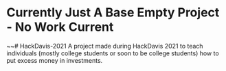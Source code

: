 # Currently Just A Base Empty Project - No Work Current
~~# HackDavis-2021
A project made during HackDavis 2021 to teach individuals (mostly college students or soon to be college students) how to put excess money in investments.
